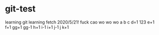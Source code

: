 # git-test
learning git
learning fetch 2020/5/21!
fuck
cao
wo
wo
wo
a
b
c
d=1
123
e+1
f+1
gg+1
gg-1
h+1
i-1
i+1
j-1
j
k+1
